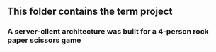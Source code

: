 ## This folder contains the term project
### A server-client architecture was built for a 4-person rock paper scissors game